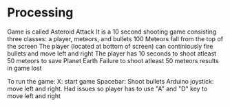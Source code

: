 # Processing

Game is called Asteroid Attack
It is a 10 second shooting game consisting three classes: a player, meteors, and bullets
100 Meteors fall from the top of the screen 
The player (located at bottom of screen) can continiously fire bullets and move left and right 
The player has 10 seconds to shoot atleast 50 meteors to save Planet Earth
Failure to shoot atleast 50 meteors results in game lost 

To run the game:
X: start game
Spacebar: Shoot bullets
Arduino joystick: move left and right. Had issues so player has to use 
"A" and "D" key to move left and right 

